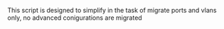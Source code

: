 This script is designed to simplify in the task of migrate ports and vlans only, no advanced conigurations are migrated

